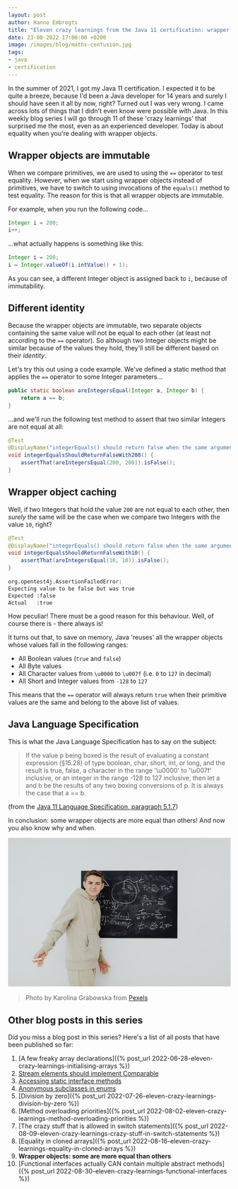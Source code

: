 ```yaml
---
layout: post
author: Hanno Embregts
title: "Eleven crazy learnings from the Java 11 certification: wrapper objects - some are more equal than others (9/11)"
date: 23-08-2022 17:00:00 +0200
image: /images/blog/maths-confusion.jpg
tags: 
- java
- certification
---
```


In the summer of 2021, I got my Java 11 certification. I expected it to be quite a breeze, because I'd been a Java developer for 14 years and surely I should have seen it all by now, right? Turned out I was very wrong. I came across lots of things that I didn't even know were possible with Java. In this weekly blog series I will go through 11 of these 'crazy learnings' that surprised me the most, even as an experienced developer. Today is about equality when you're dealing with wrapper objects.

## Wrapper objects are immutable

When we compare primitives, we are used to using the `==` operator to test equality.
However, when we start using wrapper objects instead of primitives, we have to switch to using invocations of the `equals()` method to test equality.
The reason for this is that all wrapper objects are immutable.
    
For example, when you run the following code...

```java
Integer i = 200;
i++;
```

...what actually happens is something like this:

```java
Integer i = 200;
i = Integer.valueOf(i.intValue() + 1);
```

As you can see, a different Integer object is assigned back to `i`, because of immutability.

## Different identity

Because the wrapper objects are immutable, two separate objects containing the same value will not be equal to each other (at least not according to the `==` operator).
So although two Integer objects might be similar because of the values they hold, they'll still be different based on their *identity*.

Let's try this out using a code example. We've defined a static method that applies the `==` operator to some Integer parameters...

```java
public static boolean areIntegersEqual(Integer a, Integer b) {
    return a == b;
}
```

...and we'll run the following test method to assert that two similar Integers are not equal at all:

```java
@Test
@DisplayName("integerEquals() should return false when the same arguments (200) are passed")
void integerEqualsShouldReturnFalseWith200() {
    assertThat(areIntegersEqual(200, 200)).isFalse();
}
```

## Wrapper object caching

Well, if two Integers that hold the value `200` are not equal to each other, then *surely* the same will be the case when we compare two Integers with the value `10`, right?

```java
@Test
@DisplayName("integerEquals() should return false when the same arguments (10) are passed")
void integerEqualsShouldReturnFalseWith10() {
    assertThat(areIntegersEqual(10, 10)).isFalse();
}
```

```
org.opentest4j.AssertionFailedError: 
Expecting value to be false but was true
Expected :false
Actual   :true
```

How peculiar! There must be a good reason for this behaviour.
Well, of course there is - there always is!

It turns out that, to save on memory, Java 'reuses' all the wrapper objects whose values fall in the following ranges:

* All Boolean values (`true` and `false`)
* All Byte values
* All Character values from `\u0000` to `\u007f` (i.e. `0` to `127` in decimal)
* All Short and Integer values from `-128` to `127`

This means that the `==` operator will always return `true` when their primitive values are the same and belong to the above list of values.

## Java Language Specification

This is what the Java Language Specification has to say on the subject:

> If the value p being boxed is the result of evaluating a constant expression (§15.28) of type boolean, char, short, int, or long, and the result is true, false, a character in the range '\u0000' to '\u007f' inclusive, or an integer in the range -128 to 127 inclusive, then let a and b be the results of any two boxing conversions of p. It is always the case that a == b.

(from the [Java 11 Language Specification, paragraph 5.1.7](https://docs.oracle.com/javase/specs/jls/se11/html/jls-5.html#jls-5.1.7))

In conclusion: some wrapper objects are more equal than others!
And now you also know why and when.

![Confused about maths](/images/blog/maths-confusion.jpg)
> Photo by Karolina Grabowska from <a href="https://www.pexels.com/photo/boy-standing-in-front-of-a-blackboard-with-an-equation-written-on-it-6256110/">Pexels</a>

## Other blog posts in this series

Did you miss a blog post in this series? Here's a list of all posts that have been published so far:

1. [A few freaky array declarations]({% post_url 2022-06-28-eleven-crazy-learnings-initialising-arrays %})
2. [Stream elements should implement Comparable](/2022/07/05/eleven-crazy-learnings-stream-elements-comparable.html)
3. [Accessing static interface methods](/2022/07/12/eleven-crazy-learnings-accessing-static-interface-methods.html)
4. [Anonymous subclasses in enums](/2022/07/19/eleven-crazy-learnings-anonymous-subclass-in-enum.html)
5. [Division by zero]({% post_url 2022-07-26-eleven-crazy-learnings-division-by-zero %})
6. [Method overloading priorities]({% post_url 2022-08-02-eleven-crazy-learnings-method-overloading-priorities %})
7. [The crazy stuff that is allowed in switch statements]({% post_url 2022-08-09-eleven-crazy-learnings-crazy-stuff-in-switch-statements %})
8. [Equality in cloned arrays]({% post_url 2022-08-16-eleven-crazy-learnings-equality-in-cloned-arrays %})
9. **Wrapper objects: some are more equal than others**
10. [Functional interfaces actually CAN contain multiple abstract methods]({% post_url 2022-08-30-eleven-crazy-learnings-functional-interfaces %})